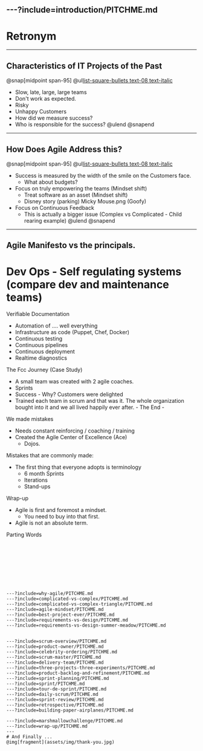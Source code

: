 ---?include=introduction/PITCHME.md
---
# Retronym
---
## Characteristics of IT Projects of the Past
@snap[midpoint span-95]
@ul[list-square-bullets text-08 text-italic](true)
- Slow, late, large, large teams
- Don't work as expected.
- Risky
- Unhappy Customers
- How did we measure success?
- Who is responsible for the success?
@ulend
@snapend

---

## How Does Agile Address this?
@snap[midpoint span-95]
@ul[list-square-bullets text-08 text-italic](true)
- Success is measured by the width of the smile on the Customers face.
  - What about budgets?
- Focus on truly empowering the teams (Mindset shift)
  - Treat software as an asset (Mindset shift)
  - Disney story (parking) Micky Mouse.png (Goofy)
- Focus on Continuous Feedback  
  - This is actually a bigger issue (Complex vs Complicated - Child rearing example)
@ulend
@snapend

---
  Agile Manifesto vs the principals.
---


# Dev Ops - Self regulating systems (compare dev and maintenance teams)
Verifiable Documentation
- Automation of .... well everything
- Infrastructure as code (Puppet, Chef, Docker)  
- Continuous testing
- Continuous pipelines
- Continuous deployment
- Realtime diagnostics

The Fcc Journey (Case Study)
- A small team was created with 2 agile coaches.
- Sprints
- Success - Why? Customers were delighted
- Trained each team in scrum and that was it. The whole organization bought into it
and we all lived happily ever after. - The End -

We made mistakes
- Needs constant reinforcing / coaching / training
- Created the Agile Center of Excellence (Ace)
  - Dojos.

Mistakes that are commonly made:
- The first thing that everyone adopts is terminology
  - 6 month Sprints
  - Iterations
  - Stand-ups


Wrap-up
- Agile is first and foremost a mindset.
  - You need to buy into that first.
- Agile is not an absolute term.

Parting Words



```









---?include=why-agile/PITCHME.md
---?include=complicated-vs-complex/PITCHME.md
---?include=complicated-vs-complex-triangle/PITCHME.md
---?include=agile-mindset/PITCHME.md
---?include=best-project-ever/PITCHME.md
---?include=requirements-vs-design/PITCHME.md
---?include=requirements-vs-design-summer-meadow/PITCHME.md


---?include=scrum-overview/PITCHME.md
---?include=product-owner/PITCHME.md
---?include=celebrity-ordering/PITCHME.md
---?include=scrum-master/PITCHME.md
---?include=delivery-team/PITCHME.md
---?include=three-projects-three-experiments/PITCHME.md
---?include=product-backlog-and-refinement/PITCHME.md
---?include=sprint-planning/PITCHME.md
---?include=sprint/PITCHME.md
---?include=tour-de-sprint/PITCHME.md
---?include=daily-scrum/PITCHME.md
---?include=sprint-review/PITCHME.md
---?include=retrospective/PITCHME.md
---?include=building-paper-airplanes/PITCHME.md

---?include=marshmallowchallenge/PITCHME.md
---?include=wrap-up/PITCHME.md
---
# And Finally ...
@img[fragment](assets/img/thank-you.jpg)
